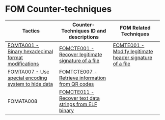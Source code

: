 # FOM Counter-techniques

|Tactics | Counter-Techniques ID and descriptions       | FOM Related Techniques                 |
|-------| ---------------------------------------------| -------------------------------------- |
|[FOMTA001 - Binary hexadecimal format modifications](https://github.com/blue101010/FOM/blob/main/tactics/FOMTA001.md)  | [FOMCTE001 - Recover legitimate signature of a file](https://github.com/blue101010/FOM/blob/main/countertechniques/FOMCTE001.md) | [FOMTE001 - Modify legitimate header signature of a file](https://github.com/blue101010/FOM/blob/main/techniques/FOMTE001.md) |
| [FOMTA007 - Use special encoding system to hide data](https://github.com/blue101010/FOM/blob/main/tactics/FOMTA007.md)  | [FOMTCTE007 - Retrieve information from QR codes](https://github.com/blue101010/FOM/blob/main/countertechniques/FOMTCTE007.md) |
|FOMATA008 | [FOMCTE011 - Recover text data strings from ELF binary](https://github.com/blue101010/FOM/blob/main/countertechniques/FOMCTE011.md) |
